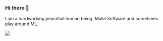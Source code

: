 ### Hi there 👋
I am a hardworking peacefull human being. Make Software and sometimes play around ML.


<img align="center" src="https://github-readme-stats.vercel.app/api?username=holtgrewe&count_private=true&title_color=FD9047&icon_color=FD9047&text_color=0C2233&show_icons=true" />
